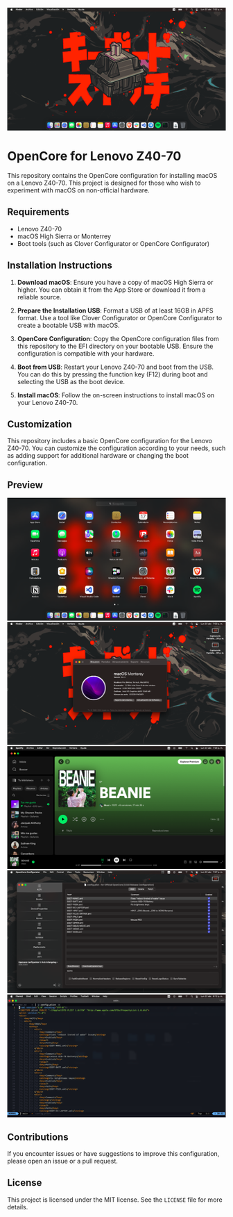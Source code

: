 ![Home](./docs/1.png)

# OpenCore for Lenovo Z40-70

This repository contains the OpenCore configuration for installing macOS on a Lenovo Z40-70. This project is designed for those who wish to experiment with macOS on non-official hardware.

## Requirements

-   Lenovo Z40-70
-   macOS High Sierra or Monterrey
-   Boot tools (such as Clover Configurator or OpenCore Configurator)

## Installation Instructions

1. **Download macOS**: Ensure you have a copy of macOS High Sierra or higher. You can obtain it from the App Store or download it from a reliable source.

2. **Prepare the Installation USB**: Format a USB of at least 16GB in APFS format. Use a tool like Clover Configurator or OpenCore Configurator to create a bootable USB with macOS.

3. **OpenCore Configuration**: Copy the OpenCore configuration files from this repository to the EFI directory on your bootable USB. Ensure the configuration is compatible with your hardware.

4. **Boot from USB**: Restart your Lenovo Z40-70 and boot from the USB. You can do this by pressing the function key (F12) during boot and selecting the USB as the boot device.

5. **Install macOS**: Follow the on-screen instructions to install macOS on your Lenovo Z40-70.

## Customization

This repository includes a basic OpenCore configuration for the Lenovo Z40-70. You can customize the configuration according to your needs, such as adding support for additional hardware or changing the boot configuration.

## Preview

![Lounchpad](./docs/2.png)
![MacOs Version](./docs/3.png)
![Spotify](./docs/4.png)
![OC Configurator](./docs/5.png)
![config](./docs/6.png)

## Contributions

If you encounter issues or have suggestions to improve this configuration, please open an issue or a pull request.

## License

This project is licensed under the MIT license. See the `LICENSE` file for more details.
